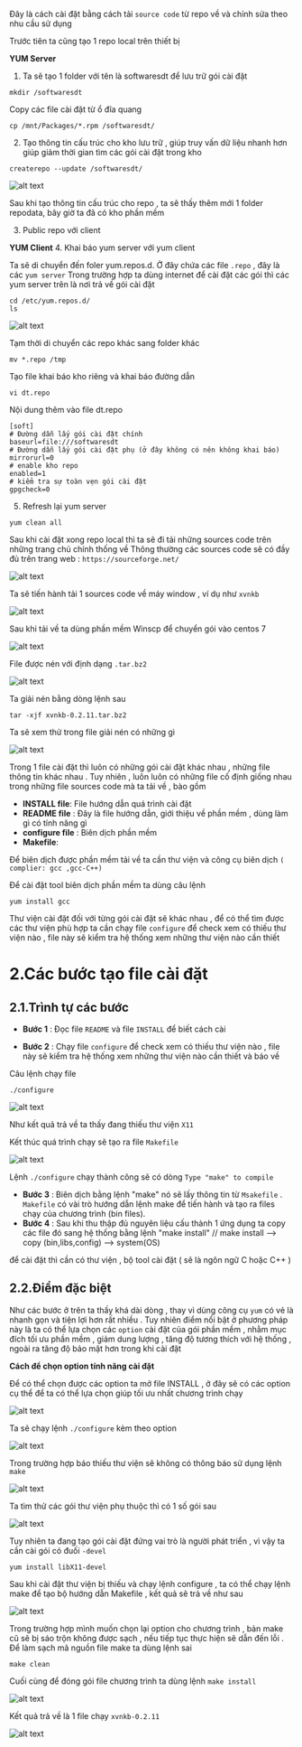 Đây là cách cài đặt bằng cách tải `source code` từ repo về và chỉnh sửa theo nhu cầu sử dụng


Trước tiên ta cũng tạo 1 repo local trên thiết bị 

**YUM Server**
1. Ta sẽ tạo 1 folder với tên là softwaresdt để lưu trữ gói cài đặt 

```
mkdir /softwaresdt
```
Copy các file cài đặt từ ổ đĩa quang 

```
cp /mnt/Packages/*.rpm /softwaresdt/
```

2. Tạo thông tin cấu trúc cho kho lưu trữ , giúp truy vấn dữ liệu nhanh hơn giúp giảm thời gian tìm các gói cài đặt trong kho

```
createrepo --update /softwaresdt/
```
![alt text](../imgs/24.png)

Sau khi tạo thông tin cấu trúc cho repo , ta sẽ thấy thêm mới 1 folder repodata, bây giờ ta đã có kho phần mềm


3. Public repo với client

**YUM Client**
4. Khai báo yum server với yum client

Ta sẽ di chuyển đến foler yum.repos.d. Ở đây chứa các file `.repo` , đây là các `yum server`
Trong trường hợp ta dùng internet để cài đặt các gói thì các yum server trên là nơi trả về gói cài đặt

```
cd /etc/yum.repos.d/
ls 
```
![alt text](../imgs/25.png)

Tạm thời di chuyển các repo khác sang folder khác 

```
mv *.repo /tmp 
```
Tạo file khai báo kho riêng và khai báo đường dẫn

```
vi dt.repo
```
Nội dung thêm vào file dt.repo

```
[soft]
# Đường dẫn lấy gói cài đặt chính
baseurl=file:///softwaresdt
# Đường dẫn lấy gói cài đặt phụ (ở đây không có nên không khai báo)
mirrorurl=0
# enable kho repo
enabled=1
# kiểm tra sự toàn vẹn gói cài đặt 
gpgcheck=0
```

5. Refresh lại yum server 

```
yum clean all
```


Sau khi cài đặt xong repo local thì ta sẽ đi tải những sources code trên những trang chủ chính thống về 
Thông thường các sources code sẽ có đầy đủ trên trang web : `https://sourceforge.net/`

![alt text](../imgs/36.png)

Ta sẽ tiến hành tải 1 sources code về máy window , ví dụ như `xvnkb`

![alt text](../imgs/37.png)

Sau khi tải về ta dùng phần mềm Winscp để chuyển gói vào centos 7

![alt text](../imgs/38.png)

File được nén với định dạng `.tar.bz2`

![alt text](../imgs/39.png)

Ta giải nén bằng dòng lệnh sau 

```
tar -xjf xvnkb-0.2.11.tar.bz2
```

Ta sẽ xem thử trong file giải nén có những gì 

![alt text](../imgs/40.png)

Trong 1 file cài đặt thì luôn có những gói cài đặt khác nhau , những file thông tin khác nhau . Tuy nhiên , luôn luôn có những file cố định giống nhau trong những file sources code mà ta tải về , bào gồm 

- **INSTALL file**: File hướng dẫn quá trình cài đặt
- **README file** : Đây là file hướng dẫn, giới thiệu về phần mềm , dùng làm gì có tính năng gì 
- **configure file** : Biên dịch phần mềm 
- **Makefile**: 


Để biên dịch được phần mềm tải về ta cần thư viện và công cụ biên dịch `( complier: gcc ,gcc-C++)`

Để cài đặt tool biên dịch phần mềm ta dùng câu lệnh 

```
yum install gcc
```

Thư viện cài đặt đối với từng gói cài đặt sẽ khác nhau , để có thể tìm được các thư viện phù hợp ta cần chạy file `configure` để check xem có thiếu thư viện nào , file này sẽ kiểm tra hệ thống xem những thư viện nào cần thiết

# 2.Các bước tạo file cài đặt 

## 2.1.Trình tự các bước 
- **Bước 1** : Đọc file `README` và file `INSTALL` để biết cách cài 

- **Bước 2** : Chạy file `configure` để check xem có thiếu thư viện nào , file này sẽ kiểm tra hệ thống xem những thư viện nào cần thiết và báo về 

Câu lệnh chạy file

```
./configure
```

![alt text](../imgs/41.png)


Như kết quả trả về ta thấy đang thiếu thư viện `X11`

Kết thúc quá trình chạy sẽ tạo ra file `Makefile`

![alt text](../imgs/43.png)

Lệnh `./configure` chạy thành công sẽ có dòng `Type "make" to compile`

- **Bước 3** : Biên dịch bằng lệnh "make" nó sẽ lấy thông tin từ `Msakefile` . `Makefile` có vài trò hướng dẫn lệnh make để tiến hành và tạo ra files chạy của chương trình (bin files). 
- **Bước 4** : Sau khi thu thập đủ nguyên liệu cấu thành 1 ứng dụng ta copy các file đó sang hệ thống bằng lệnh "make install"  // make install --> copy (bin,libs,config) --> system(OS)

để cài đặt thì cần có thư viện , bộ tool cài đặt ( sẽ là ngôn ngữ C hoặc C++ )

## 2.2.Điểm đặc biệt 

Như các bước ở trên ta thấy khá dài dòng , thay vì dùng công cụ `yum` có vẻ là nhanh gọn và tiện lợi hơn rất nhiều . Tuy nhiên điểm nổi bật ở phương pháp này là ta có thể lựa chọn các `option` cài đặt của gói phần mềm , nhằm mục đích tối ưu phần mềm , giảm dung lượng , tăng độ tương thích với hệ thống , ngoài ra tăng độ bảo mật hơn trong khi cài đặt 

**Cách để chọn option tính năng cài đặt**

Để có thể chọn được các option ta mở file INSTALL , ở đây sẽ có các option cụ thể để ta có thể lựa chọn giúp tối ưu nhất chương trình chạy 

![alt text](../imgs/42.png)


Ta sẽ chạy lệnh `./configure` kèm theo option

![alt text](../imgs/44.png)


Trong trường hợp báo thiếu thư viện sẽ không có thông báo sử dụng lệnh `make`

![alt text](../imgs/45.png)

Ta tìm thử các gói thư viện phụ thuộc thì có 1 số gói sau 

![alt text](../imgs/46.png)

Tuy nhiên ta đang tạo gói cài đặt đứng vai trò là người phát triển , vì vậy ta cần cài gói có đuối `-devel`

```
yum install libX11-devel
```

Sau khi cài đặt thư viện bị thiếu và chạy lệnh configure , ta có thể chạy lệnh make để tạo bộ hướng dẫn Makefile , kết quả sẽ trả về như sau 

![alt text](../imgs/47.png)

Trong trường hợp mình muốn chọn lại option cho chương trình , bản make cũ sẽ bị sáo trộn không được sạch , nếu tiếp tục thực hiện sẽ dẫn đến lỗi . Để làm sạch mã nguồn file make ta dùng lệnh sai 

```
make clean
```
Cuối cùng để đóng gói file chương trình ta dùng lệnh `make install`

![alt text](../imgs/48.png)

Kết quả trả về là 1 file chạy `xvnkb-0.2.11`

![alt text](../imgs/49.png)

